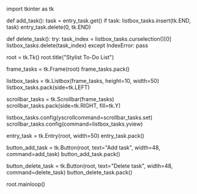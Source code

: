 import tkinter as tk

def add_task():
    task = entry_task.get()
    if task:
        listbox_tasks.insert(tk.END, task)
        entry_task.delete(0, tk.END)

def delete_task():
    try:
        task_index = listbox_tasks.curselection()[0]
        listbox_tasks.delete(task_index)
    except IndexError:
        pass

root = tk.Tk()
root.title("Stylist To-Do List")

frame_tasks = tk.Frame(root)
frame_tasks.pack()

listbox_tasks = tk.Listbox(frame_tasks, height=10, width=50)
listbox_tasks.pack(side=tk.LEFT)

scrollbar_tasks = tk.Scrollbar(frame_tasks)
scrollbar_tasks.pack(side=tk.RIGHT, fill=tk.Y)

listbox_tasks.config(yscrollcommand=scrollbar_tasks.set)
scrollbar_tasks.config(command=listbox_tasks.yview)

entry_task = tk.Entry(root, width=50)
entry_task.pack()

button_add_task = tk.Button(root, text="Add task", width=48, command=add_task)
button_add_task.pack()

button_delete_task = tk.Button(root, text="Delete task", width=48, command=delete_task)
button_delete_task.pack()

root.mainloop()

